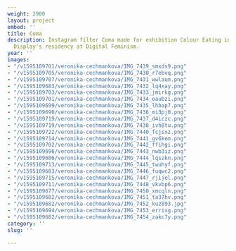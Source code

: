 ```yaml
---
weight: 2900
layout: project
embed: ''
title: Coma
description: Instagram filter Coma made for exhibition Colour Eating in Display and
  Display's residency at Digital Feminism.
year: ''
images:
- "/v1595109701/veronika-cechmankova/IMG_7439_smxds9.png"
- "/v1595109705/veronika-cechmankova/IMG_7430_r7ebvq.png"
- "/v1595109707/veronika-cechmankova/IMG_7431_wwlaum.png"
- "/v1595109683/veronika-cechmankova/IMG_7432_lq4xay.png"
- "/v1595109703/veronika-cechmankova/IMG_7433_jmirkg.png"
- "/v1595109701/veronika-cechmankova/IMG_7434_oaubzi.png"
- "/v1595109699/veronika-cechmankova/IMG_7435_lhbap7.png"
- "/v1595109690/veronika-cechmankova/IMG_7436_mi3pj0.png"
- "/v1595109719/veronika-cechmankova/IMG_7437_d4iczc.png"
- "/v1595109719/veronika-cechmankova/IMG_7438_ivh8tu.png"
- "/v1595109722/veronika-cechmankova/IMG_7440_fcjsxz.png"
- "/v1595109714/veronika-cechmankova/IMG_7441_gv6kem.png"
- "/v1595109702/veronika-cechmankova/IMG_7442_ffihgi.png"
- "/v1595109696/veronika-cechmankova/IMG_7443_nwb3iz.png"
- "/v1595109686/veronika-cechmankova/IMG_7444_lqszkn.png"
- "/v1595109713/veronika-cechmankova/IMG_7445_twuhyf.png"
- "/v1595109683/veronika-cechmankova/IMG_7446_fuqwc2.png"
- "/v1595109715/veronika-cechmankova/IMG_7447_rjijel.png"
- "/v1595109711/veronika-cechmankova/IMG_7448_vkvbp6.png"
- "/v1595109677/veronika-cechmankova/IMG_7450_xmcqln.png"
- "/v1595109682/veronika-cechmankova/IMG_7451_ta37hv.png"
- "/v1595109682/veronika-cechmankova/IMG_7452_kuz893.jpg"
- "/v1595109694/veronika-cechmankova/IMG_7453_errixg.png"
- "/v1595109682/veronika-cechmankova/IMG_7454_zakc7y.png"
category: ''
slug: ''

---
```

